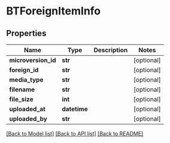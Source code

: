 # BTForeignItemInfo

## Properties
Name | Type | Description | Notes
------------ | ------------- | ------------- | -------------
**microversion_id** | **str** |  | [optional] 
**foreign_id** | **str** |  | [optional] 
**media_type** | **str** |  | [optional] 
**filename** | **str** |  | [optional] 
**file_size** | **int** |  | [optional] 
**uploaded_at** | **datetime** |  | [optional] 
**uploaded_by** | **str** |  | [optional] 

[[Back to Model list]](../README.md#documentation-for-models) [[Back to API list]](../README.md#documentation-for-api-endpoints) [[Back to README]](../README.md)


